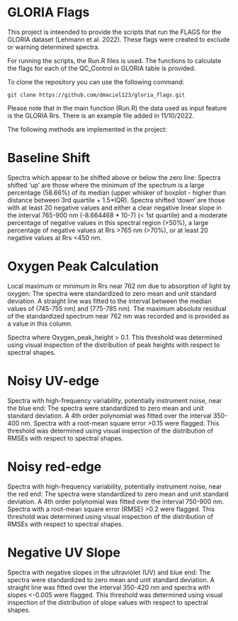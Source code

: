 # GLORIA Flags

This project is inteended to provide the scripts that run the FLAGS for the GLORIA dataset (Lehmann et al. 2022). These flags were created to exclude or warning determined spectra. 

For running the scripts, the Run.R files is used. The functions to calculate the flags for each of the QC_Control in GLORIA table is provided. 

To clone the repository you can use the following command:

```
git clone https://github.com/dmaciel123/gloria_flags.git

```

Please note that in the main function (Run.R) the data used as input feature is the GLORIA Rrs. There is an example file added in 11/10/2022. 

The following methods are implemented in the project:

# Baseline Shift

Spectra which appear to be shifted above or below the zero line: Spectra shifted ‘up’ are those where the minimum of the spectrum is a large percentage (58.66%) of its median (upper whisker of boxplot - higher than distance between 3rd quartile + 1.5*IQR). Spectra shifted ‘down’ are those with at least 20 negative values and either a clear negative linear slope in the interval 765-900 nm (-8.664468 * 10-7) (< 1st quartile) and a moderate percentage of negative values in this spectral region (>50%), a large percentage of negative values at Rrs >765 nm (>70%), or at least 20 negative values at Rrs <450 nm.


# Oxygen Peak Calculation

Local maximum or minimum in Rrs near 762 nm due to absorption of light by oxygen: The spectra were standardized to zero mean and unit standard deviation. A straight line was fitted to the interval between the median values of (745-755 nm) and (775-785 nm). The maximum absolute residual of the standardized spectrum near 762 nm was recorded and is provided as a value in this column. 

Spectra where Oxygen_peak_height > 0.1. This threshold was determined using visual inspection of the distribution of peak heights with respect to spectral shapes.

# Noisy UV-edge

Spectra with high-frequency variability, potentially instrument noise, near the blue end: The spectra were standardized to zero mean and unit standard deviation. A 4th order polynomial was fitted over the interval 350-400 nm. Spectra with a root-mean square error >0.15 were flagged. This threshold was determined using visual inspection of the distribution of RMSEs with respect to spectral shapes.



# Noisy red-edge

Spectra with high-frequency variability, potentially instrument noise, near the red end: The spectra were standardized to zero mean and unit standard deviation. A 4th order polynomial was fitted over the interval 750-900 nm. Spectra with a root-mean square error (RMSE) >0.2 were flagged. This threshold was determined using visual inspection of the distribution of RMSEs with respect to spectral shapes.


# Negative UV Slope

Spectra with negative slopes in the ultraviolet (UV) and blue end: The spectra were standardized to zero mean and unit standard deviation. A straight line was fitted over the interval 350-420 nm and spectra with slopes <-0.005 were flagged. This threshold was determined using visual inspection of the distribution of slope values with respect to spectral shapes.

